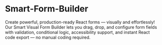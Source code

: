 # Smart-Form-Builder
Create powerful, production-ready React forms — visually and effortlessly! Our Smart Visual Form Builder lets you drag, drop, and configure form fields with validation, conditional logic, accessibility support, and instant React code export — no manual coding required.
